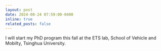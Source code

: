 ```yaml
---
layout: post
date: 2024-08-24 07:59:00-0400
inline: true
related_posts: false
---
```


I will start my PhD program this fall at the ETS lab, School of Vehicle and Mobilty, Tsinghua University.

